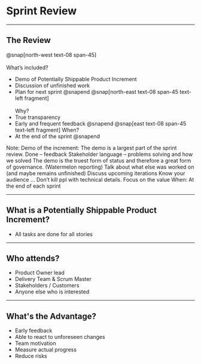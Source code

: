 # Sprint Review
---
## The Review
@snap[north-west text-08 span-45]
<br><br>
What’s included?
- Demo of Potentially Shippable Product Increment
- Discussion of unfinished work
- Plan for next sprint
@snapend
@snap[north-east text-08 span-45 text-left fragment]
<br><br>
Why?
- True transparency
- Early and frequent feedback
@snapend
@snap[east text-08 span-45 text-left fragment]
When?
- At the end of the sprint
@snapend

Note:
Demo of the increment:
	The demo is a largest part of the sprint review. Done – feedback
	Stakeholder language – problems solving and how we solved
	The demo is the truest form of status and therefore a great form of governance. (Watermelon reporting)
Talk about what else was worked on (and maybe remains unfinished)
Discuss upcoming iterations
Know your audience ... Don’t kill ppl with technical details. Focus on the value
When: At the end of each sprint

---
## What is a Potentially Shippable Product Increment?
- All tasks are done for all stories

---
## Who attends?
- Product Owner lead
- Delivery Team & Scrum Master
- Stakeholders  / Customers
- Anyone else who is interested

---
## What's the Advantage?
- Early feedback
- Able to react to unforeseen changes
- Team motivation
- Measure actual progress
- Reduce risks
